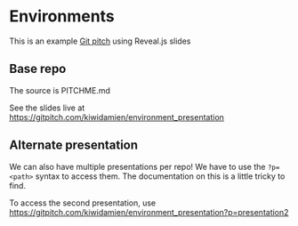 # Environments

This is an example [Git pitch](https://github.com/gitpitch/in-60-seconds) using Reveal.js slides

## Base repo

The source is PITCHME.md

See the slides live at https://gitpitch.com/kiwidamien/environment_presentation

## Alternate presentation

We can also have multiple presentations per repo! We have to use the `?p=<path>` syntax to access them. The documentation on this is a little tricky to find.

To access the second presentation, use https://gitpitch.com/kiwidamien/environment_presentation?p=presentation2
